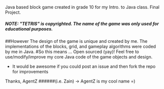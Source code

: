 Java based block game created in grade 10 for my Intro. to Java class. Final Project.
##### NOTE: "TETRIS" is copyrighted. The name of the game was only used for educational purposes.

##However
The design of the game is unique and created by me. The implementations of the blocks, grid, and gameplay algorithms were coded by me in Java.
#So this means ... Open sourced (yay)!
Feel free to use/modify/improve my core Java code of the game objects and design.
- It would be awesome if you could post an issue and then fork the repo for improvements


Thanks, AgentZ
######(i.e. Zain) -> AgentZ is my cool name =)
